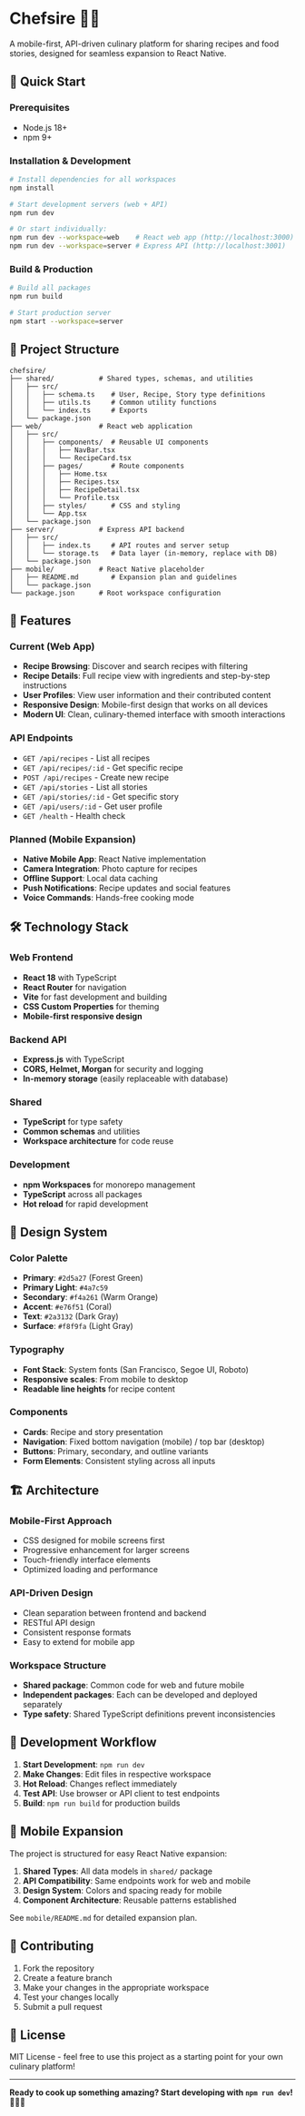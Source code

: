 # Chefsire 👨‍🍳

A mobile-first, API-driven culinary platform for sharing recipes and food stories, designed for seamless expansion to React Native.

## 🚀 Quick Start

### Prerequisites
- Node.js 18+ 
- npm 9+

### Installation & Development

```bash
# Install dependencies for all workspaces
npm install

# Start development servers (web + API)
npm run dev

# Or start individually:
npm run dev --workspace=web    # React web app (http://localhost:3000)
npm run dev --workspace=server # Express API (http://localhost:3001)
```

### Build & Production

```bash
# Build all packages
npm run build

# Start production server
npm start --workspace=server
```

## 📁 Project Structure

```
chefsire/
├── shared/           # Shared types, schemas, and utilities
│   ├── src/
│   │   ├── schema.ts    # User, Recipe, Story type definitions
│   │   ├── utils.ts     # Common utility functions
│   │   └── index.ts     # Exports
│   └── package.json
├── web/              # React web application
│   ├── src/
│   │   ├── components/  # Reusable UI components
│   │   │   ├── NavBar.tsx
│   │   │   └── RecipeCard.tsx
│   │   ├── pages/       # Route components
│   │   │   ├── Home.tsx
│   │   │   ├── Recipes.tsx
│   │   │   ├── RecipeDetail.tsx
│   │   │   └── Profile.tsx
│   │   ├── styles/      # CSS and styling
│   │   └── App.tsx
│   └── package.json
├── server/           # Express API backend
│   ├── src/
│   │   ├── index.ts     # API routes and server setup
│   │   └── storage.ts   # Data layer (in-memory, replace with DB)
│   └── package.json
├── mobile/           # React Native placeholder
│   ├── README.md        # Expansion plan and guidelines
│   └── package.json
└── package.json      # Root workspace configuration
```

## 🌟 Features

### Current (Web App)
- **Recipe Browsing**: Discover and search recipes with filtering
- **Recipe Details**: Full recipe view with ingredients and step-by-step instructions
- **User Profiles**: View user information and their contributed content
- **Responsive Design**: Mobile-first design that works on all devices
- **Modern UI**: Clean, culinary-themed interface with smooth interactions

### API Endpoints
- `GET /api/recipes` - List all recipes
- `GET /api/recipes/:id` - Get specific recipe
- `POST /api/recipes` - Create new recipe
- `GET /api/stories` - List all stories
- `GET /api/stories/:id` - Get specific story
- `GET /api/users/:id` - Get user profile
- `GET /health` - Health check

### Planned (Mobile Expansion)
- **Native Mobile App**: React Native implementation
- **Camera Integration**: Photo capture for recipes
- **Offline Support**: Local data caching
- **Push Notifications**: Recipe updates and social features
- **Voice Commands**: Hands-free cooking mode

## 🛠️ Technology Stack

### Web Frontend
- **React 18** with TypeScript
- **React Router** for navigation
- **Vite** for fast development and building
- **CSS Custom Properties** for theming
- **Mobile-first responsive design**

### Backend API
- **Express.js** with TypeScript
- **CORS, Helmet, Morgan** for security and logging
- **In-memory storage** (easily replaceable with database)

### Shared
- **TypeScript** for type safety
- **Common schemas** and utilities
- **Workspace architecture** for code reuse

### Development
- **npm Workspaces** for monorepo management
- **TypeScript** across all packages
- **Hot reload** for rapid development

## 🎨 Design System

### Color Palette
- **Primary**: `#2d5a27` (Forest Green)
- **Primary Light**: `#4a7c59`
- **Secondary**: `#f4a261` (Warm Orange)
- **Accent**: `#e76f51` (Coral)
- **Text**: `#2a3132` (Dark Gray)
- **Surface**: `#f8f9fa` (Light Gray)

### Typography
- **Font Stack**: System fonts (San Francisco, Segoe UI, Roboto)
- **Responsive scales**: From mobile to desktop
- **Readable line heights** for recipe content

### Components
- **Cards**: Recipe and story presentation
- **Navigation**: Fixed bottom navigation (mobile) / top bar (desktop)
- **Buttons**: Primary, secondary, and outline variants
- **Form Elements**: Consistent styling across all inputs

## 🏗️ Architecture

### Mobile-First Approach
- CSS designed for mobile screens first
- Progressive enhancement for larger screens
- Touch-friendly interface elements
- Optimized loading and performance

### API-Driven Design
- Clean separation between frontend and backend
- RESTful API design
- Consistent response formats
- Easy to extend for mobile app

### Workspace Structure
- **Shared package**: Common code for web and future mobile
- **Independent packages**: Each can be developed and deployed separately
- **Type safety**: Shared TypeScript definitions prevent inconsistencies

## 🚦 Development Workflow

1. **Start Development**: `npm run dev`
2. **Make Changes**: Edit files in respective workspace
3. **Hot Reload**: Changes reflect immediately
4. **Test API**: Use browser or API client to test endpoints
5. **Build**: `npm run build` for production builds

## 📱 Mobile Expansion

The project is structured for easy React Native expansion:

1. **Shared Types**: All data models in `shared/` package
2. **API Compatibility**: Same endpoints work for web and mobile
3. **Design System**: Colors and spacing ready for mobile
4. **Component Architecture**: Reusable patterns established

See `mobile/README.md` for detailed expansion plan.

## 🤝 Contributing

1. Fork the repository
2. Create a feature branch
3. Make your changes in the appropriate workspace
4. Test your changes locally
5. Submit a pull request

## 📝 License

MIT License - feel free to use this project as a starting point for your own culinary platform!

---

**Ready to cook up something amazing? Start developing with `npm run dev`!** 👨‍🍳✨